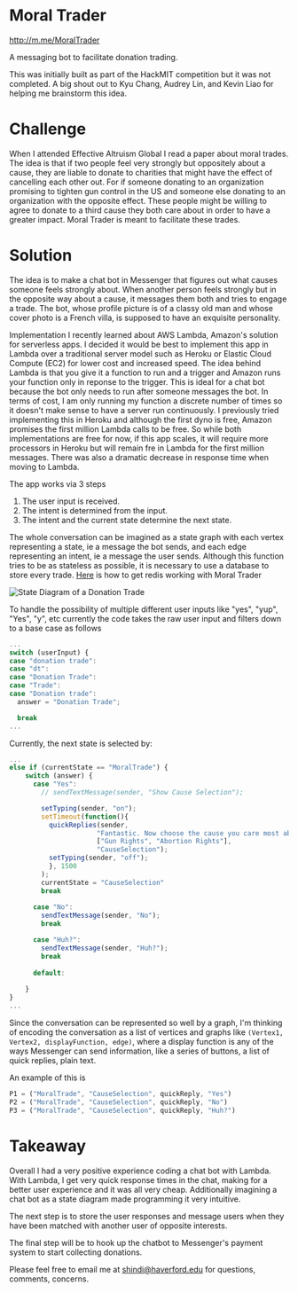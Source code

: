 # Moral Trader

http://m.me/MoralTrader

A messaging bot to facilitate donation trading.

This was initially built as part of the HackMIT competition but it was not completed. A big shout out to Kyu Chang, Audrey Lin, and Kevin Liao for helping me brainstorm this idea.

# Challenge
When I attended Effective Altruism Global I read a paper about moral trades. The idea is that if two people feel very strongly but oppositely about a cause, they are liable to donate to charities that might have the effect of cancelling each other out. For if someone donating to an organization promising to tighten gun control in the US and someone else donating to an organization with the opposite effect. These people might be willing to agree to donate to a third cause they both care about in order to have a greater impact. Moral Trader is meant to facilitate these trades.

# Solution
The idea is to make a chat bot in Messenger that figures out what causes someone feels strongly about. When another person feels strongly but in the opposite way about a cause, it messages them both and tries to engage a trade. The bot, whose profile picture is of a classy old man and whose cover photo is a French villa, is supposed to have an exquisite personality. 

Implementation
I recently learned about AWS Lambda, Amazon's solution for serverless apps. I decided it would be best to implement this app in Lambda over a traditional server model such as Heroku or Elastic Cloud Compute (EC2) for lower cost and increased speed. The idea behind Lambda is that you give it a function to run and a trigger and Amazon runs your function only in reponse to the trigger. This is ideal for a chat bot because the bot only needs to run after someone messages the bot. In terms of cost, I am only running my function a discrete number of times so it doesn't make sense to have a server run continuously. I previously tried implementing this in Heroku and although the first dyno is free, Amazon promises the first million Lambda calls to be free. So while both implementations are free for now, if this app scales, it will require more processors in Heroku but will remain fre in Lambda for the first million messages. There was also a dramatic decrease in response time when moving to Lambda.

The app works via 3 steps

1. The user input is received.
2. The intent is determined from the input.
3. The intent and the current state determine the next state.

The whole conversation can be imagined as a state graph with each vertex representing a state, ie a message the bot sends, and each edge representing an intent, ie a message the user sends. Although this function tries to be as stateless as possible, it is necessary to use a database to store every trade. [Here](https://github.com/SalehHindi/hackmit/blob/master/RedisonEC2.md) is how to get redis working with Moral Trader

![State Diagram of a Donation Trade](http://i.imgur.com/mMFc04b.png "State Diagram of a Donation Trade")

To handle the possibility of multiple different user inputs like "yes", "yup", "Yes", "y", etc currently the code takes the raw user input and filters down to a base case as follows

```javascript
...
switch (userInput) {
case "donation trade":
case "dt":
case "Donation Trade":
case "Trade":
case "Donation trade":
  answer = "Donation Trade";

  break
...
```

Currently, the next state is selected by:
```javascript
...
else if (currentState == "MoralTrade") {
	switch (answer) {
	  case "Yes":
	    // sendTextMessage(sender, "Show Cause Selection");

	    setTyping(sender, "on");
	    setTimeout(function(){
	      quickReplies(sender,
	                  "Fantastic. Now choose the cause you care most about. And do be honest",
	                  ["Gun Rights", "Abortion Rights"],
	                  "CauseSelection");
	      setTyping(sender, "off");
	      }, 1500
	    );
	    currentState = "CauseSelection"
	    break
	            
	  case "No":
	    sendTextMessage(sender, "No");
	    break

	  case "Huh?":
	    sendTextMessage(sender, "Huh?");
	    break
	          
	  default:
	            
	}
}
...
```

Since the conversation can be represented so well by a graph, I'm thinking of encoding the conversation as a list of vertices and graphs like `(Vertex1, Vertex2, displayFunction, edge)`, where a display function is any of the ways Messenger can send information, like a series of buttons, a list of quick replies, plain text. 

An example of this is 
```javascript
P1 = ("MoralTrade", "CauseSelection", quickReply, "Yes")
P2 = ("MoralTrade", "CauseSelection", quickReply, "No") 
P3 = ("MoralTrade", "CauseSelection", quickReply, "Huh?")
```

# Takeaway
Overall I had a very positive experience coding a chat bot with Lambda. With Lambda, I get very quick response times in the chat, making for a better user experience and it was all very cheap. Additionally imagining a chat bot as a state diagram made programming it very intuitive. 

The next step is to store the user responses and message users when they have been matched with another user of opposite interests. 

The final step will be to hook up the chatbot to Messenger's payment system to start collecting donations.

Please feel free to email me at shindi@haverford.edu for questions, comments, concerns.